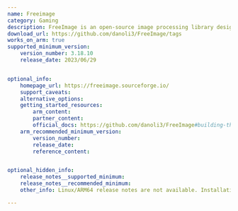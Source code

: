 ```yaml
---
name: Freeimage
category: Gaming
description: FreeImage is an open-source image processing library designed to simplify the loading, saving, and manipulating of images in various formats.
download_url: https://github.com/danoli3/FreeImage/tags
works_on_arm: true
supported_minimum_version:
    version_number: 3.18.10
    release_date: 2023/06/29


optional_info:
    homepage_url: https://freeimage.sourceforge.io/
    support_caveats:
    alternative_options:
    getting_started_resources:
        arm_content:
        partner_content:
        official_docs: https://github.com/danoli3/FreeImage#building-this-fork
    arm_recommended_minimum_version:
        version_number:
        release_date:
        reference_content:


optional_hidden_info:
    release_notes__supported_minimum:
    release_notes__recommended_minimum:
    other_info: Linux/ARM64 release notes are not available. Installation and testing are done via the [tar archive](https://github.com/danoli3/FreeImage/releases/tag/3.18.10).

---
```


